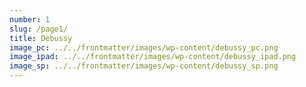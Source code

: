 ```yaml
---
number: 1
slug: /page1/
title: Debussy
image_pc: ../../frontmatter/images/wp-content/debussy_pc.png
image_ipad: ../../frontmatter/images/wp-content/debussy_ipad.png
image_sp: ../../frontmatter/images/wp-content/debussy_sp.png
---
```


